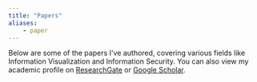 ```yaml
---
title: "Papers"
aliases:
    - paper
---
```


Below are some of the papers I've authored, covering various fields like
Information Visualization and Information Security. You can also view my
academic profile on
[ResearchGate](https://www.researchgate.net/profile/Eduardo_Duarte5) or [Google
Scholar](https://scholar.google.pt/citations?user=51ffGMMAAAAJ).
